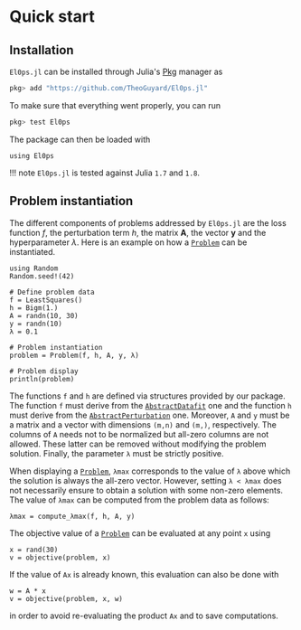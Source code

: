 # Quick start

## Installation

`El0ps.jl` can be installed through Julia's [Pkg](https://docs.julialang.org/en/v1/stdlib/Pkg/) manager as

```julia
pkg> add "https://github.com/TheoGuyard/El0ps.jl"
```

To make sure that everything went properly, you can run

```julia
pkg> test El0ps
```

The package can then be loaded with 

```@example quickstart
using El0ps
```

!!! note 
    `El0ps.jl` is tested against Julia `1.7` and `1.8`.

## Problem instantiation

The different components of problems addressed by `El0ps.jl` are the loss function $f$, the perturbation term $h$, the matrix $\mathbf{A}$, the vector $\mathbf{y}$ and the hyperparameter $\lambda$.
Here is an example on how a [`Problem`](@ref) can be instantiated.
```@example quickstart
using Random
Random.seed!(42)

# Define problem data
f = LeastSquares()
h = Bigm(1.)
A = randn(10, 30)
y = randn(10)
λ = 0.1

# Problem instantiation
problem = Problem(f, h, A, y, λ)

# Problem display
println(problem)
```
The functions `f` and `h` are defined via structures provided by our package. 
The function `f` must derive from the [`AbstractDatafit`](@ref) one and the function `h` must derive from the [`AbstractPerturbation`](@ref) one.
Moreover, `A` and `y` must be a matrix and a vector with dimensions `(m,n)` and `(m,)`, respectively.
The columns of `A` needs not to be normalized but all-zero columns are not allowed.
These latter can be removed without modifying the problem solution.
Finally, the parameter `λ` must be strictly positive.

When displaying a [`Problem`](@ref), `λmax` corresponds to the value of `λ` above which the solution is always the all-zero vector.
However, setting `λ < λmax` does not necessarily ensure to obtain a solution with some non-zero elements.
The value of `λmax` can be computed from the problem data as follows:
```@example quickstart
λmax = compute_λmax(f, h, A, y)
```

The objective value of a [`Problem`](@ref) can be evaluated at any point `x` using
```@example quickstart
x = rand(30)
v = objective(problem, x)
```
If the value of `Ax` is already known, this evaluation can also be done with
```@example quickstart
w = A * x
v = objective(problem, x, w)
```
in order to avoid re-evaluating the product `Ax` and to save computations.